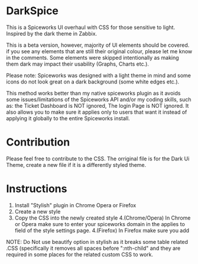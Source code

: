 # DarkSpice

This is a Spiceworks UI overhaul with CSS for those sensitive to light. Inspired by the dark theme in Zabbix.

This is a beta version, however, majority of UI elements should be covered. if you see any elements that are still their original colour, please let me know in the comments. Some elements were skipped intentionally as making them dark may impact their usability (Graphs, Charts etc.).

Please note: Spiceworks was designed with a light theme in mind and some icons do not look great on a dark background (some white edges etc.).

This method works better than my native spiceworks plugin as it avoids some issues/limitations of the Spiceworks API and/or my coding skills, such as: the Ticket Dashboard is NOT ignored, The login Page is NOT ignored. It also allows you to make sure it applies only to users that want it instead of applying it globally to the entire Spiceworks install.

# Contribution

Please feel free to contribute to the CSS. The orriginal file is for the Dark Ui Theme, create a new file if it is a differently styled theme.

# Instructions

1. Install "Stylish" plugin in Chrome Opera or Firefox
2. Create a new style
3. Copy the CSS into the newly created style
4.(Chrome/Opera) In Chrome or Opera make sure to enter your spiceworks domain in the applies to field of the style settings page.
4.(Firefox) In Firefox make sure you add

NOTE: Do Not use beautify option in stylish as it breaks some table related .CSS (specifically it removes all spaces before ":nth-child" and they are required in some places for the related custom CSS to work. 
